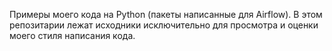 Примеры моего кода на Python (пакеты написанные для Airflow).
В этом репозитарии лежат исходники исключительно для
просмотра и оценки моего стиля написания кода.
